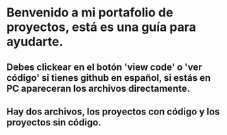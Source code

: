 # Benvenido a mi portafolio de proyectos, está es una guía para ayudarte.
## Debes clickear en el botón 'view code' o 'ver código' si tienes github en español, si estás en PC apareceran los archivos directamente.

## Hay dos archivos, los proyectos con código y los proyectos sin código. 
